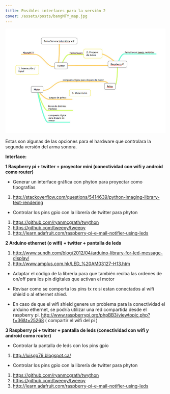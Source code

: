 ```yaml
---
title: Posibles interfaces para la versión 2
cover: /assets/posts/bangMTY_map.jpg
---
```

![](/assets/posts/bangMTY_map.jpg)

Estas son algunas de las opciones para el hardware que controlara la segunda versión del arma sonora.

**Interface:**
  
 **1 Raspberry pi + twitter + proyector mini (conectividad con wifi y android como router)**

  * Generar un interface gráfica con phyton para proyectar como tipografías

  1. <http://stackoverflow.com/questions/5414639/python-imaging-library-text-rendering>

  * Controlar los pins gpio con la librería de twitter para phyton

  1. <https://github.com/ryanmcgrath/twython>
  2. <https://github.com/tweepy/tweepy>
  3. <http://learn.adafruit.com/raspberry-pi-e-mail-notifier-using-leds>

**2 Arduino ethernet (o wifi) + twitter + pantalla de leds**

  1. <http://www.sundh.com/blog/2012/04/arduino-library-for-led-message-display/>
  2. <http://www.amplus.com.hk/LED_%20AM03127-H13.htm>

  * Adaptar el código de la librería para que también reciba las ordenes de on/off para los pin digitales que activan el motor

  * Revisar como se comporta los pins tx rx si estan conectados al wifi shield o al ethernet shied.

  * En caso de que el wifi shield genere un problema para la conectividad el arduino ethernet, se podría utilizar una red compartida desde el raspberry pi. http://www.raspberrypi.org/phpBB3/viewtopic.php?f=36&t=25268 ( compartir el wifi del pi )

**3 Raspberry pi + twitter + pantalla de leds (conectividad con wifi y android como router)**

  * Controlar la pantalla de leds con los pins gpio

  1. <http://luisgg79.blogspot.ca/>

  * Controlar los pins gpio con la librería de twitter para phyton

  1. <https://github.com/ryanmcgrath/twython>
  2. <https://github.com/tweepy/tweepy>
  3. <http://learn.adafruit.com/raspberry-pi-e-mail-notifier-using-leds>
  